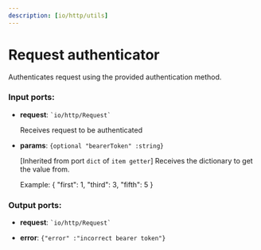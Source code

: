 ```yaml
---
description: [io/http/utils]
---
```


# Request authenticator

Authenticates request using the provided authentication method.

### Input ports:

* __request__: `` `io/http/Request` ``

    Receives request to be authenticated


* __params__: ` {optional "bearerToken" :string} `

    [Inherited from port `dict` of `item getter`] 
    Receives the dictionary to get the value from.
    
    Example:
    { "first": 1, "third": 3, "fifth": 5 }

### Output ports:

* __request__: `` `io/http/Request` ``


* __error__: ` {"error" :"incorrect bearer token"} `

